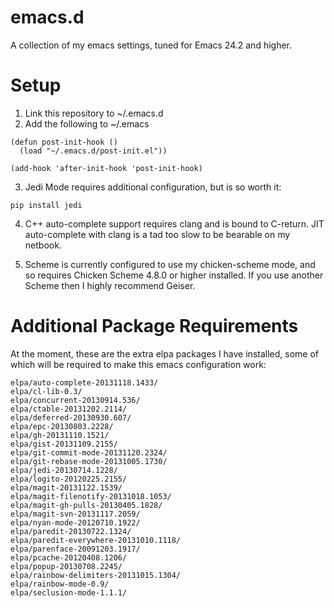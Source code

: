emacs.d
=======

A collection of my emacs settings, tuned for Emacs 24.2 and higher.

Setup
=====

1. Link this repository to ~/.emacs.d
2. Add the following to ~/.emacs

```elisp
(defun post-init-hook ()
  (load "~/.emacs.d/post-init.el"))

(add-hook 'after-init-hook 'post-init-hook)
```

3. Jedi Mode requires additional configuration, but is so worth it:

```
pip install jedi
```

4. C++ auto-complete support requires clang and is bound to C-return.
JIT auto-complete with clang is a tad too slow to be bearable on my netbook.

5. Scheme is currently configured to use my chicken-scheme mode, and so requires Chicken Scheme 4.8.0 or higher installed. If you use another Scheme then I highly recommend Geiser.

Additional Package Requirements
===============================

At the moment, these are the extra elpa packages I have installed, some of which will be required to make this emacs configuration work:

```
elpa/auto-complete-20131118.1433/
elpa/cl-lib-0.3/
elpa/concurrent-20130914.536/
elpa/ctable-20131202.2114/
elpa/deferred-20130930.607/
elpa/epc-20130803.2228/
elpa/gh-20131110.1521/
elpa/gist-20131109.2155/
elpa/git-commit-mode-20131120.2324/
elpa/git-rebase-mode-20131005.1730/
elpa/jedi-20130714.1228/
elpa/logito-20120225.2155/
elpa/magit-20131122.1539/
elpa/magit-filenotify-20131018.1053/
elpa/magit-gh-pulls-20130405.1828/
elpa/magit-svn-20131117.2059/
elpa/nyan-mode-20120710.1922/
elpa/paredit-20130722.1324/
elpa/paredit-everywhere-20131010.1118/
elpa/parenface-20091203.1917/
elpa/pcache-20120408.1206/
elpa/popup-20130708.2245/
elpa/rainbow-delimiters-20131015.1304/
elpa/rainbow-mode-0.9/
elpa/seclusion-mode-1.1.1/
```